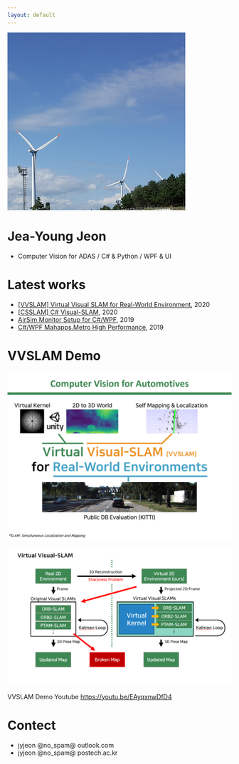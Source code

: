 ```yaml
---
layout: default
---
```


![wind power](./assets/myPic.png)
# Jea-Young Jeon
* Computer Vision for ADAS / C# & Python / WPF & UI

# Latest works

* [[VVSLAM] Virtual Visual SLAM for Real-World Environment](https://github.com/jyjeon-dev/VVSLAM), 2020
* [[CSSLAM] C# Visual-SLAM](https://github.com/jyjeon-dev/CsharpSlam), 2020
* [AirSim Monitor Setup for C#/WPF](https://github.com/jyjeon-dev/airsimMonitor), 2019
* [C#/WPF Mahapps.Metro High Performance](https://github.com/jyjeon-dev/flasharpMetro), 2019

# VVSLAM Demo
![VVSLAM Infographic](./assets/vvslam.png)

![VVSLAM Block diagram](./assets/vvslam_block.png)

VVSLAM Demo Youtube https://youtu.be/EAyqxnwDfD4


# Contect
* jyjeon @no_spam@ outlook.com
* jyjeon @no_spam@ postech.ac.kr
